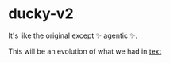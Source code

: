# ducky-v2
It's like the original except ✨ agentic ✨. 

This will be an evolution of what we had in [text](https://github.com/SpikePuppet/duckyai)
